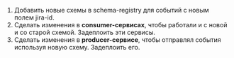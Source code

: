 1. Добавить новые схемы в schema-registry для событий с новым полем jira-id.
2. Сделать изменения в **consumer-сервисах**, чтобы работали и с новой и со старой схемой. Задеплоить эти сервисы.
3. Сделать изменения в **producer-сервисе**, чтобы отправлял события используя новую схему. Задеплоить его.
